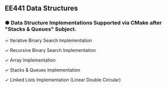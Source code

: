 ## EE441 Data Structures
### ● Data Structure Implementations Supported via CMake after "Stacks & Queues" Subject.

✓ Iterative Binary Search Implementation

✓ Recursive Binary Search Implementation

✓ Array Implementation

✓ Stacks & Queues Implementation

✓ Linked Lists Implementation (Linear Double Circular)
